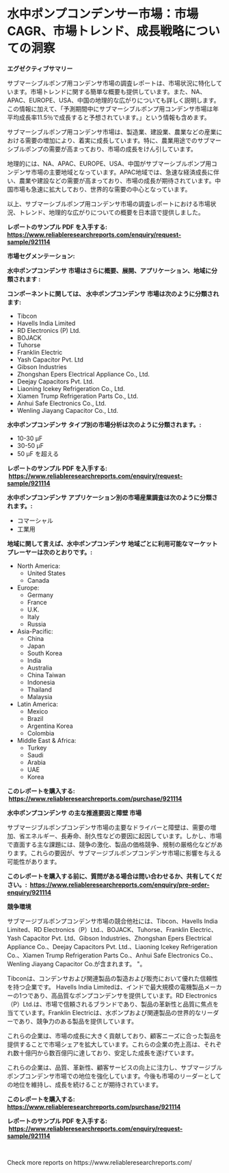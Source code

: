 <p><h1>水中ポンプコンデンサー市場：市場CAGR、市場トレンド、成長戦略についての洞察</h1></p><p><strong>エグゼクティブサマリー</strong></p>
<p><p>サブマーシブルポンプ用コンデンサ市場の調査レポートは、市場状況に特化しています。市場トレンドに関する簡単な概要も提供しています。また、NA、APAC、EUROPE、USA、中国の地理的な広がりについても詳しく説明します。この情報に加えて、「予測期間中にサブマーシブルポンプ用コンデンサ市場は年平均成長率11.5％で成長すると予想されています。」という情報も含めます。</p><p>サブマーシブルポンプ用コンデンサ市場は、製造業、建設業、農業などの産業における需要の増加により、着実に成長しています。特に、農業用途でのサブマーシブルポンプの需要が高まっており、市場の成長をけん引しています。</p><p>地理的には、NA、APAC、EUROPE、USA、中国がサブマーシブルポンプ用コンデンサ市場の主要地域となっています。APAC地域では、急速な経済成長に伴い、農業や建設などの需要が高まっており、市場の成長が期待されています。中国市場も急速に拡大しており、世界的な需要の中心となっています。</p><p>以上、サブマーシブルポンプ用コンデンサ市場の調査レポートにおける市場状況、トレンド、地理的な広がりについての概要を日本語で提供しました。</p></p>
<p><strong>レポートのサンプル PDF を入手する: <a href="https://www.reliableresearchreports.com/enquiry/request-sample/921114">https://www.reliableresearchreports.com/enquiry/request-sample/921114</a></strong></p>
<p><strong>市場セグメンテーション:</strong></p>
<p><strong> 水中ポンプコンデンサ 市場はさらに概要、展開、アプリケーション、地域に分類されます :</strong></p>
<p><strong>コンポーネントに関しては、 水中ポンプコンデンサ 市場は次のように分類されます: &nbsp;</strong></p>
<p><ul><li>Tibcon</li><li>Havells India Limited</li><li>RD Electronics (P) Ltd.</li><li>BOJACK</li><li>Tuhorse</li><li>Franklin Electric</li><li>Yash Capacitor Pvt. Ltd</li><li>Gibson Industries</li><li>Zhongshan Epers Electrical Appliance Co., Ltd.</li><li>Deejay Capacitors Pvt. Ltd.</li><li>Liaoning Icekey Refrigeration Co., Ltd.</li><li>Xiamen Trump Refrigeration Parts Co., Ltd.</li><li>Anhui Safe Electronics Co., Ltd.</li><li>Wenling Jiayang Capacitor Co., Ltd.</li></ul></p>
<p><strong> 水中ポンプコンデンサ タイプ別の市場分析は次のように分類されます。:</strong></p>
<p><ul><li>10-30 μF</li><li>30-50 μF</li><li>50 μF を超える</li></ul></p>
<p><strong>レポートのサンプル PDF を入手する: &nbsp;<a href="https://www.reliableresearchreports.com/enquiry/request-sample/921114">https://www.reliableresearchreports.com/enquiry/request-sample/921114</a></strong></p>
<p><strong> 水中ポンプコンデンサ アプリケーション別の市場産業調査は次のように分類されます。:</strong></p>
<p><ul><li>コマーシャル</li><li>工業用</li></ul></p>
<p><strong>地域に関して言えば、水中ポンプコンデンサ 地域ごとに利用可能なマーケットプレーヤーは次のとおりです。:</strong></p>
<p><ul>
    <li>
        North America:
        <ul>
            <li>United States</li>
            <li>Canada</li>
        </ul>
    </li>
    <li>
        Europe:
        <ul>
            <li>Germany</li>
            <li>France</li>
            <li>U.K.</li>
            <li>Italy</li>
            <li>Russia</li>
        </ul>
    </li>
    <li>
        Asia-Pacific:
        <ul>
            <li>China</li>
            <li>Japan</li>
            <li>South Korea</li>
            <li>India</li>
            <li>Australia</li>
            <li>China Taiwan</li>
            <li>Indonesia</li>
            <li>Thailand</li>
            <li>Malaysia</li>
        </ul>
    </li>
    <li>
        Latin America:
        <ul>
            <li>Mexico</li>
            <li>Brazil</li>
            <li>Argentina Korea</li>
            <li>Colombia</li>
        </ul>
    </li>
    <li>
        Middle East & Africa:
        <ul>
            <li>Turkey</li>
            <li>Saudi</li>
            <li>Arabia</li>
            <li>UAE</li>
            <li>Korea</li>
        </ul>
    </li>
    </ul></p>
<p><strong>このレポートを購入する: &nbsp;<a href="https://www.reliableresearchreports.com/purchase/921114">https://www.reliableresearchreports.com/purchase/921114</a></strong></p>
<p><strong>水中ポンプコンデンサ の主な推進要因と障壁 市場</strong></p>
<p><p>サブマージブルポンプコンデンサ市場の主要なドライバーと障壁は、需要の増加、省エネルギー、長寿命、耐久性などの要因に起因しています。しかし、市場で直面する主な課題には、競争の激化、製品の価格競争、規制の厳格化などがあります。これらの要因が、サブマージブルポンプコンデンサ市場に影響を与える可能性があります。</p></p>
<p><strong>このレポートを購入する前に、質問がある場合は問い合わせるか、共有してください。:&nbsp; <a href="https://www.reliableresearchreports.com/enquiry/pre-order-enquiry/921114">https://www.reliableresearchreports.com/enquiry/pre-order-enquiry/921114</a></strong></p>
<p><strong>競争環境</strong></p>
<p><p>サブマージブルポンプコンデンサ市場の競合他社には、Tibcon、Havells India Limited、RD Electronics（P）Ltd.、BOJACK、Tuhorse、Franklin Electric、Yash Capacitor Pvt. Ltd、Gibson Industries、Zhongshan Epers Electrical Appliance Co.、Deejay Capacitors Pvt. Ltd.、Liaoning Icekey Refrigeration Co.、Xiamen Trump Refrigeration Parts Co.、Anhui Safe Electronics Co.、Wenling Jiayang Capacitor Co.が含まれます。 "。</p><p>Tibconは、コンデンサおよび関連製品の製造および販売において優れた信頼性を持つ企業です。 Havells India Limitedは、インドで最大規模の電機製品メーカーの1つであり、高品質なポンプコンデンサを提供しています。RD Electronics（P）Ltd.は、市場で信頼されるブランドであり、製品の革新性と品質に焦点を当てています。Franklin Electricは、水ポンプおよび関連製品の世界的なリーダーであり、競争力のある製品を提供しています。</p><p>これらの企業は、市場の成長に大きく貢献しており、顧客ニーズに合った製品を提供することで市場シェアを拡大しています。これらの企業の売上高は、それぞれ数十億円から数百億円に達しており、安定した成長を遂げています。</p><p>これらの企業は、品質、革新性、顧客サービスの向上に注力し、サブマージブルポンプコンデンサ市場での地位を強化しています。今後も市場のリーダーとしての地位を維持し、成長を続けることが期待されています。</p></p>
<p><strong>このレポートを購入する: &nbsp; <a href="https://www.reliableresearchreports.com/purchase/921114">https://www.reliableresearchreports.com/purchase/921114</a></strong></p>
<p><strong>レポートのサンプル PDF を入手する: &nbsp;<a href="https://www.reliableresearchreports.com/enquiry/request-sample/921114">https://www.reliableresearchreports.com/enquiry/request-sample/921114</a></strong><strong></strong></p>
<p>&nbsp;</p>
<p>Check more reports on https://www.reliableresearchreports.com/</p>